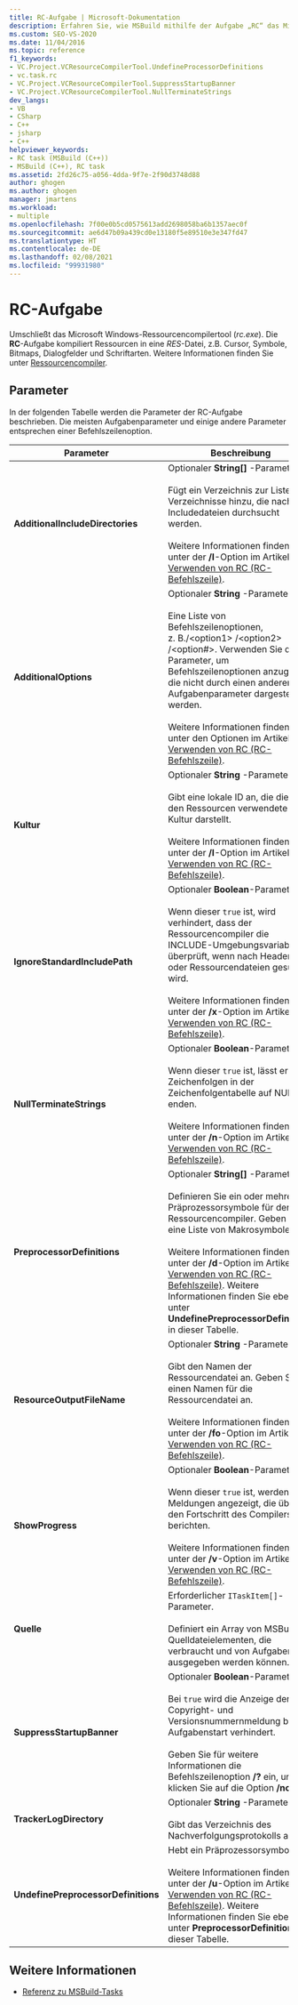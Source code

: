 ```yaml
---
title: RC-Aufgabe | Microsoft-Dokumentation
description: Erfahren Sie, wie MSBuild mithilfe der Aufgabe „RC“ das Microsoft Windows-Ressourcencompilertool (rc.exe) umschließt, das Ressourcen in eine RES-Datei kompiliert.
ms.custom: SEO-VS-2020
ms.date: 11/04/2016
ms.topic: reference
f1_keywords:
- VC.Project.VCResourceCompilerTool.UndefineProcessorDefinitions
- vc.task.rc
- VC.Project.VCResourceCompilerTool.SuppressStartupBanner
- VC.Project.VCResourceCompilerTool.NullTerminateStrings
dev_langs:
- VB
- CSharp
- C++
- jsharp
- C++
helpviewer_keywords:
- RC task (MSBuild (C++))
- MSBuild (C++), RC task
ms.assetid: 2fd26c75-a056-4dda-9f7e-2f90d3748d88
author: ghogen
ms.author: ghogen
manager: jmartens
ms.workload:
- multiple
ms.openlocfilehash: 7f00e0b5cd0575613add2698058ba6b1357aec0f
ms.sourcegitcommit: ae6d47b09a439cd0e13180f5e89510e3e347fd47
ms.translationtype: HT
ms.contentlocale: de-DE
ms.lasthandoff: 02/08/2021
ms.locfileid: "99931980"
---
```

# <a name="rc-task"></a>RC-Aufgabe

Umschließt das Microsoft Windows-Ressourcencompilertool (*rc.exe*). Die **RC**-Aufgabe kompiliert Ressourcen in eine *RES*-Datei, z.B. Cursor, Symbole, Bitmaps, Dialogfelder und Schriftarten. Weitere Informationen finden Sie unter [Ressourcencompiler](/windows/desktop/menurc/resource-compiler).

## <a name="parameters"></a>Parameter

 In der folgenden Tabelle werden die Parameter der RC-Aufgabe beschrieben. Die meisten Aufgabenparameter und einige andere Parameter entsprechen einer Befehlszeilenoption.

|Parameter|Beschreibung|
|---------------|-----------------|
|**AdditionalIncludeDirectories**|Optionaler **String[]** -Parameter.<br /><br /> Fügt ein Verzeichnis zur Liste der Verzeichnisse hinzu, die nach Includedateien durchsucht werden.<br /><br /> Weitere Informationen finden Sie unter der **/I**-Option im Artikel [Verwenden von RC (RC-Befehlszeile)](/windows/win32/menurc/using-rc-the-rc-command-line-).|
|**AdditionalOptions**|Optionaler **String** -Parameter.<br /><br /> Eine Liste von Befehlszeilenoptionen, z. B./\<option1> /\<option2> /\<option#>. Verwenden Sie diesen Parameter, um Befehlszeilenoptionen anzugeben, die nicht durch einen anderen **RC**-Aufgabenparameter dargestellt werden.<br /><br /> Weitere Informationen finden Sie unter den Optionen im Artikel [Verwenden von RC (RC-Befehlszeile)](/windows/win32/menurc/using-rc-the-rc-command-line-).|
|**Kultur**|Optionaler **String** -Parameter.<br /><br /> Gibt eine lokale ID an, die die in den Ressourcen verwendete Kultur darstellt.<br /><br /> Weitere Informationen finden Sie unter der **/l**-Option im Artikel [Verwenden von RC (RC-Befehlszeile)](/windows/win32/menurc/using-rc-the-rc-command-line-).|
|**IgnoreStandardIncludePath**|Optionaler **Boolean**-Parameter.<br /><br /> Wenn dieser `true` ist, wird verhindert, dass der Ressourcencompiler die INCLUDE-Umgebungsvariable überprüft, wenn nach Header- oder Ressourcendateien gesucht wird.<br /><br /> Weitere Informationen finden Sie unter der **/x**-Option im Artikel [Verwenden von RC (RC-Befehlszeile)](/windows/win32/menurc/using-rc-the-rc-command-line-).|
|**NullTerminateStrings**|Optionaler **Boolean**-Parameter.<br /><br /> Wenn dieser `true` ist, lässt er alle Zeichenfolgen in der Zeichenfolgentabelle auf NULL enden.<br /><br /> Weitere Informationen finden Sie unter der **/n**-Option im Artikel [Verwenden von RC (RC-Befehlszeile)](/windows/win32/menurc/using-rc-the-rc-command-line-).|
|**PreprocessorDefinitions**|Optionaler **String[]** -Parameter.<br /><br /> Definieren Sie ein oder mehrere Präprozessorsymbole für den Ressourcencompiler. Geben Sie eine Liste von Makrosymbolen an.<br /><br /> Weitere Informationen finden Sie unter der **/d**-Option im Artikel [Verwenden von RC (RC-Befehlszeile)](/windows/win32/menurc/using-rc-the-rc-command-line-). Weitere Informationen finden Sie ebenfalls unter **UndefinePreprocessorDefinitions** in dieser Tabelle.|
|**ResourceOutputFileName**|Optionaler **String** -Parameter.<br /><br /> Gibt den Namen der Ressourcendatei an. Geben Sie einen Namen für die Ressourcendatei an.<br /><br /> Weitere Informationen finden Sie unter der **/fo**-Option im Artikel [Verwenden von RC (RC-Befehlszeile)](/windows/win32/menurc/using-rc-the-rc-command-line-).|
|**ShowProgress**|Optionaler **Boolean**-Parameter.<br /><br /> Wenn dieser `true` ist, werden Meldungen angezeigt, die über den Fortschritt des Compilers berichten.<br /><br /> Weitere Informationen finden Sie unter der **/v**-Option im Artikel [Verwenden von RC (RC-Befehlszeile)](/windows/win32/menurc/using-rc-the-rc-command-line-).|
|**Quelle**|Erforderlicher `ITaskItem[]`-Parameter.<br /><br /> Definiert ein Array von MSBuild-Quelldateielementen, die verbraucht und von Aufgaben ausgegeben werden können.|
|**SuppressStartupBanner**|Optionaler **Boolean**-Parameter.<br /><br /> Bei `true` wird die Anzeige der Copyright- und Versionsnummernmeldung bei Aufgabenstart verhindert.<br /><br /> Geben Sie für weitere Informationen die Befehlszeilenoption **/?** ein, und klicken Sie auf die Option **/nologo**.|
|**TrackerLogDirectory**|Optionaler **String** -Parameter.<br /><br /> Gibt das Verzeichnis des Nachverfolgungsprotokolls an.|
|**UndefinePreprocessorDefinitions**|Hebt ein Präprozessorsymbol auf.<br /><br /> Weitere Informationen finden Sie unter der **/u**-Option im Artikel [Verwenden von RC (RC-Befehlszeile)](/windows/win32/menurc/using-rc-the-rc-command-line-). Weitere Informationen finden Sie ebenfalls unter **PreprocessorDefinitions** in dieser Tabelle.|

## <a name="see-also"></a>Weitere Informationen

- [Referenz zu MSBuild-Tasks](../msbuild/msbuild-task-reference.md)